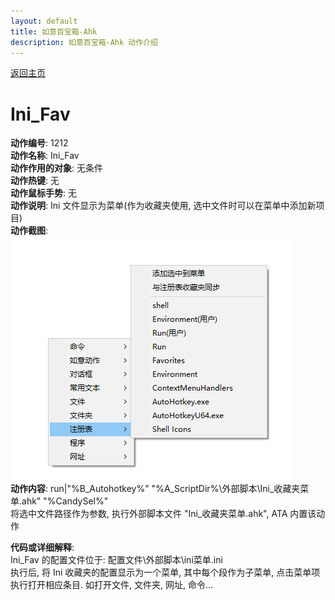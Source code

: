 ```yaml
---
layout: default
title: 如意百宝箱-Ahk
description: 如意百宝箱-Ahk 动作介绍
---
```

<link rel="stylesheet" href="../Actions/css/atom-one-light.min.css">
<script src="../Actions/js/highlight.min.js"></script>
<script>hljs.highlightAll();</script>

[返回主页](../index.md)

# [](#header-2) Ini_Fav

**动作编号**: 1212  
**动作名称**: Ini_Fav  
**动作作用的对象**: 无条件  
**动作热键**: 无  
**动作鼠标手势**: 无  
**动作说明**: Ini 文件显示为菜单(作为收藏夹使用, 选中文件时可以在菜单中添加新项目)  
**动作截图**:  
  ![Ini_Fav](img1/1212.png)  
**动作内容**: run|"%B_Autohotkey%" "%A_ScriptDir%\外部脚本\Ini_收藏夹菜单.ahk" "%CandySel%"  
将选中文件路径作为参数, 执行外部脚本文件 "Ini_收藏夹菜单.ahk", ATA 内置该动作  

**代码或详细解释**:  
Ini_Fav 的配置文件位于: 配置文件\外部脚本\ini菜单.ini  
执行后, 将 Ini 收藏夹的配置显示为一个菜单, 其中每个段作为子菜单, 点击菜单项执行打开相应条目. 如打开文件, 文件夹, 网址, 命令...  
